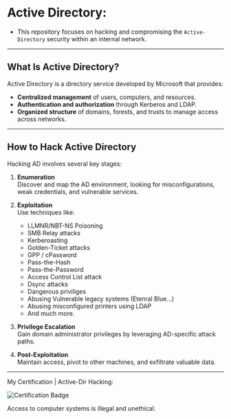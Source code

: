 # Active Directory: 
- This repository focuses on hacking and compromising the `Active-Directory` security within an internal network.

---

## What Is Active Directory?
Active Directory is a directory service developed by Microsoft that provides:
- **Centralized management** of users, computers, and resources.
- **Authentication and authorization** through Kerberos and LDAP.
- **Organized structure** of domains, forests, and trusts to manage access across networks.

---

##  How to Hack Active Directory
Hacking AD involves several key stages:
1. **Enumeration**  
   Discover and map the AD environment, looking for misconfigurations, weak credentials, and vulnerable services.

2. **Exploitation**  
   Use techniques like:
   - LLMNR/NBT-NS Poisoning
   - SMB Relay attacks
   - Kerberoasting 
   - Golden-Ticket attacks
   - GPP / cPassword
   - Pass-the-Hash 
   - Pass-the-Password
   - Access Control List attack
   - Dsync attacks
   - Dangerous priviliges
   - Abusing Vulnerable legacy systems (Etenral Blue...)
   - Abusing misconfigured printers using LDAP
   - And much more.

3. **Privilege Escalation**  
   Gain domain administrator privileges by leveraging AD-specific attack paths.

4. **Post-Exploitation**  
   Maintain access, pivot to other machines, and exfiltrate valuable data.

---     
 My Certification | Active-Dir Hacking:
 
 ![Certification Badge](https://api.accredible.com/v1/frontend/credential_website_embed_image/badge/134987828)


 Access to computer systems is illegal and unethical.